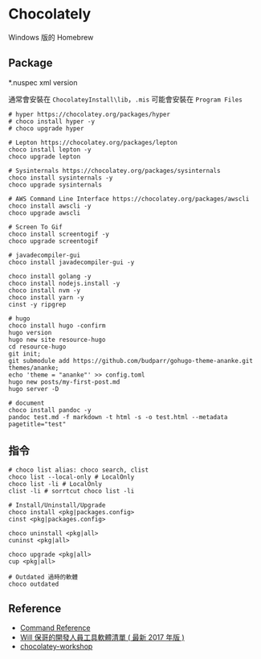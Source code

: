 # Chocolately

Windows 版的 Homebrew

## Package

*.nuspec xml version

通常會安裝在 `ChocolateyInstall\lib`，`.mis` 可能會安裝在 `Program Files`

```shell
# hyper https://chocolatey.org/packages/hyper
# choco install hyper -y
# choco upgrade hyper

# Lepton https://chocolatey.org/packages/lepton
choco install lepton -y
choco upgrade lepton

# Sysinternals https://chocolatey.org/packages/sysinternals
choco install sysinternals -y
choco upgrade sysinternals

# AWS Command Line Interface https://chocolatey.org/packages/awscli
choco install awscli -y
choco upgrade awscli

# Screen To Gif
choco install screentogif -y
choco upgrade screentogif

# javadecompiler-gui
choco install javadecompiler-gui -y

choco install golang -y
choco install nodejs.install -y
choco install nvm -y
choco install yarn -y
cinst -y ripgrep

# hugo
choco install hugo -confirm
hugo version
hugo new site resource-hugo
cd resource-hugo
git init;
git submodule add https://github.com/budparr/gohugo-theme-ananke.git themes/ananke;
echo 'theme = "ananke"' >> config.toml
hugo new posts/my-first-post.md
hugo server -D

# document
choco install pandoc -y
pandoc test.md -f markdown -t html -s -o test.html --metadata pagetitle="test"
```

## 指令

```shell
# choco list alias: choco search, clist
choco list --local-only # LocalOnly
choco list -li # LocalOnly
clist -li # sorrtcut choco list -li

# Install/Uninstall/Upgrade
choco install <pkg|packages.config>
cinst <pkg|packages.config>

choco uninstall <pkg|all>
cuninst <pkg|all>

choco upgrade <pkg|all>
cup <pkg|all>

# Outdated 過時的軟體
choco outdated
```

## Reference

* [Command Reference](https://chocolatey.org/docs/commands-reference)
* [Will 保哥的開發人員工具軟體清單 ( 最新 2017 年版 )](https://blog.miniasp.com/post/2017/09/13/Will-2017-Ultimate-Developer-Tool-Software-List.aspx)
* [chocolatey-workshop](https://github.com/ferventcoder/chocolatey-workshop)